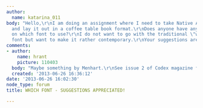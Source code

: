 ```yaml
---
author:
  name: katarina_011
body: "Hello,\r\nI am doing an assignment where I need to take Native American art
  and lay it out in a coffee table book format.\r\nDoes anyone have any suggestions
  on which font to use?\r\nI do not want to go with the traditional \"western inspired\"
  font but want to make it rather contemporary.\r\nYour suggestions are much appreciated!\r\nThanks"
comments:
- author:
    name: hrant
    picture: 110403
  body: "Maybe something by Menhart.\r\nSee issue 2 of Codex magazine for some inspiration.\r\n\r\nhhp\r\n"
  created: '2013-06-26 16:36:12'
date: '2013-06-26 16:02:30'
node_type: forum
title: WHICH FONT - SUGGESTIONS APPRECIATED!

---
```

